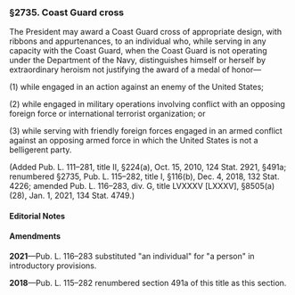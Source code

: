 ### §2735. Coast Guard cross ###

The President may award a Coast Guard cross of appropriate design, with ribbons and appurtenances, to an individual who, while serving in any capacity with the Coast Guard, when the Coast Guard is not operating under the Department of the Navy, distinguishes himself or herself by extraordinary heroism not justifying the award of a medal of honor—

(1) while engaged in an action against an enemy of the United States;

(2) while engaged in military operations involving conflict with an opposing foreign force or international terrorist organization; or

(3) while serving with friendly foreign forces engaged in an armed conflict against an opposing armed force in which the United States is not a belligerent party.

(Added Pub. L. 111–281, title II, §224(a), Oct. 15, 2010, 124 Stat. 2921, §491a; renumbered §2735, Pub. L. 115–282, title I, §116(b), Dec. 4, 2018, 132 Stat. 4226; amended Pub. L. 116–283, div. G, title LVXXXV [LXXXV], §8505(a)(28), Jan. 1, 2021, 134 Stat. 4749.)

#### **Editorial Notes** ####

#### Amendments ####

**2021**—Pub. L. 116–283 substituted "an individual" for "a person" in introductory provisions.

**2018**—Pub. L. 115–282 renumbered section 491a of this title as this section.